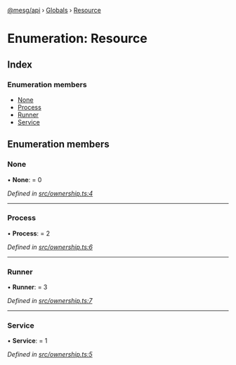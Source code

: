 [@mesg/api](../README.md) › [Globals](../globals.md) › [Resource](resource.md)

# Enumeration: Resource

## Index

### Enumeration members

* [None](resource.md#none)
* [Process](resource.md#process)
* [Runner](resource.md#runner)
* [Service](resource.md#service)

## Enumeration members

###  None

• **None**: = 0

*Defined in [src/ownership.ts:4](https://github.com/mesg-foundation/js-sdk/blob/d03eddc/packages/api/src/ownership.ts#L4)*

___

###  Process

• **Process**: = 2

*Defined in [src/ownership.ts:6](https://github.com/mesg-foundation/js-sdk/blob/d03eddc/packages/api/src/ownership.ts#L6)*

___

###  Runner

• **Runner**: = 3

*Defined in [src/ownership.ts:7](https://github.com/mesg-foundation/js-sdk/blob/d03eddc/packages/api/src/ownership.ts#L7)*

___

###  Service

• **Service**: = 1

*Defined in [src/ownership.ts:5](https://github.com/mesg-foundation/js-sdk/blob/d03eddc/packages/api/src/ownership.ts#L5)*

